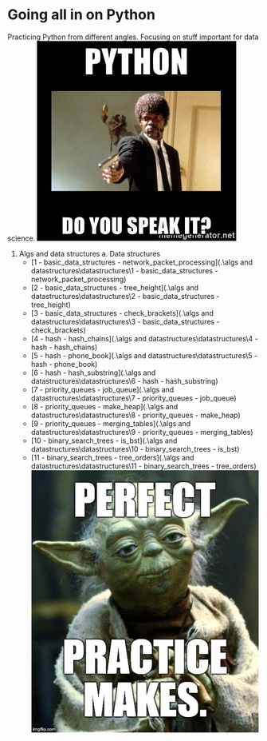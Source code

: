 # Going all in on Python
Practicing Python from different angles. Focusing on stuff important for data science.
![Speak Python](python-do-you-speak-it.jpg)
1. Algs and data structures
  a. Data structures
    * [1 - basic_data_structures - network_packet_processing](.\algs and datastructures\datastructures\1 - basic_data_structures - network_packet_processing)
    * [2 - basic_data_structures - tree_height](.\algs and datastructures\datastructures\2 - basic_data_structures - tree_height)
    * [3 - basic_data_structures - check_brackets](.\algs and datastructures\datastructures\3 - basic_data_structures - check_brackets)
    * [4 - hash - hash_chains](.\algs and datastructures\datastructures\4 - hash - hash_chains)
    * [5 - hash - phone_book](.\algs and datastructures\datastructures\5 - hash - phone_book)
    * [6 - hash - hash_substring](.\algs and datastructures\datastructures\6 - hash - hash_substring)
    * [7 - priority_queues - job_queue](.\algs and datastructures\datastructures\7 - priority_queues - job_queue)
    * [8 - priority_queues - make_heap](.\algs and datastructures\datastructures\8 - priority_queues - make_heap)
    * [9 - priority_queues - merging_tables](.\algs and datastructures\datastructures\9 - priority_queues - merging_tables)
    * [10 - binary_search_trees - is_bst](.\algs and datastructures\datastructures\10 - binary_search_trees - is_bst)
    * [11 - binary_search_trees - tree_orders](.\algs and datastructures\datastructures\11 - binary_search_trees - tree_orders)
![Practice](practice.jpg)
